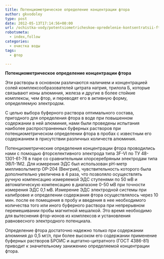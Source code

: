 ```yaml
---
title: Потенциометрическое определение концентрации фтора
author: gkvodoley
type: post
date: 2012-05-13T17:14:56+00:00
url: /ochistka-vody/potentsiometricheskoe-opredelenie-kontsentratsii-ftora.html
robotsmeta:
  - index,follow
categories:
  - очистка воды
tags:
  - фтор

---
```

 **Потенциометрическое определение концентрации фтора** 
  
Эти растворы в основном различаются наличием и концентрацией солей комплексообразователей цитрата натрия, трилола Б, которые связывают ионы алюминия, железа и другие в более стойкие комплексы, чем фтор, и переводят его в активную форму, определяемую электродом.
  
С целью выбора буферного раствора оптимального состава, пригодного для определения фтора в воде при повышенном содержании в ней алюминия, нами были проведены испытания наиболее распространенных буферных растворов при потенциометрическом определении фтора в пробах с известным его содержанием в присутствии различных количеств алюминия.
  
Потенциометрические определения концентрации фтора проводились нами с помощью фторселективного электрода типа 3F-VI по ТУ 48-1301-61-78 в паре со сравнительным хлорсеребряным электродам типа ЭВЛ-1М2. Для измерения ЭДС был использован рН-метр милливольтметр ОР-204 (Венгрия), чувствительность которого была дополнительно увеличена в 4 раза, что позволяло осуществлять ручную компенсацию измеряемой ЭДС ступенями по 50 мВ и автоматическую компенсацию в диапазоне 0-50 мВ при точности измерения ЭДС 0,1 мВ. Измерение ЭДС электродной системы при калибровке и определении содержания фтора осуществлялось через 10 мин. после ее помещения в пробу и введения в нее необходимого количества того или иного буферного раствора при непрерывном перемешивании пробы магнитной мешалкой. Это время необходимо для вытеснения фтор-ионов из комплексов и установления равновесного электродного потенциала.
  
Определение фтора достаточно надежно только при содержании алюминия до 0,5 мг/л, при более высоком его содержании применение буферных растворов БРОИС и ацетатно-цитратного (ГОСТ 4386-81) приводит к значительному занижению определяемой концентрации фтора.